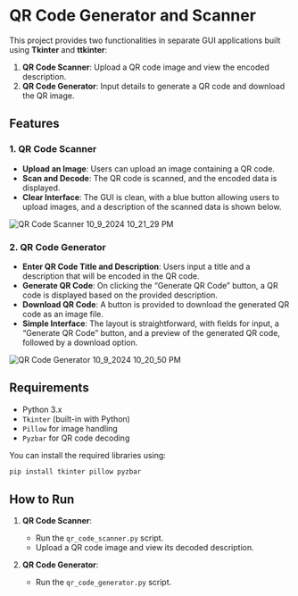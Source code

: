 # QR Code Generator and Scanner

This project provides two functionalities in separate GUI applications built using **Tkinter** and **ttkinter**:
1. **QR Code Scanner**: Upload a QR code image and view the encoded description.
2. **QR Code Generator**: Input details to generate a QR code and download the QR image.

## Features

### 1. QR Code Scanner
- **Upload an Image**: Users can upload an image containing a QR code.
- **Scan and Decode**: The QR code is scanned, and the encoded data is displayed.
- **Clear Interface**: The GUI is clean, with a blue button allowing users to upload images, and a description of the scanned data is shown below.
  

![QR Code Scanner 10_9_2024 10_21_29 PM](https://github.com/user-attachments/assets/73178b54-93d8-4b81-a416-571fc07375c9)

### 2. QR Code Generator
- **Enter QR Code Title and Description**: Users input a title and a description that will be encoded in the QR code.
- **Generate QR Code**: On clicking the “Generate QR Code” button, a QR code is displayed based on the provided description.
- **Download QR Code**: A button is provided to download the generated QR code as an image file.
- **Simple Interface**: The layout is straightforward, with fields for input, a “Generate QR Code” button, and a preview of the generated QR code, followed by a download option.


![QR Code Generator 10_9_2024 10_20_50 PM](https://github.com/user-attachments/assets/9e0954ff-29d3-4071-b187-3aca189bf8a5)


## Requirements
- Python 3.x
- `Tkinter` (built-in with Python)
- `Pillow` for image handling
- `Pyzbar` for QR code decoding

You can install the required libraries using:
```bash
pip install tkinter pillow pyzbar
```

## How to Run
1. **QR Code Scanner**:
    - Run the `qr_code_scanner.py` script.
    - Upload a QR code image and view its decoded description.

2. **QR Code Generator**:
    - Run the `qr_code_generator.py` script.


